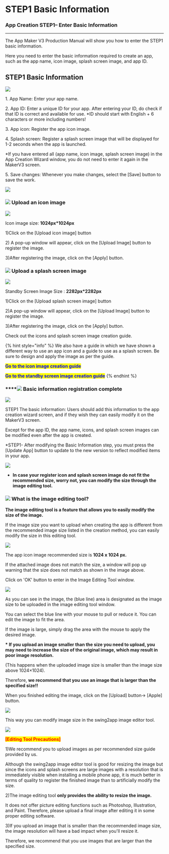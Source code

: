 # STEP1 Basic Information

### App Creation STEP1–  Enter Basic Information

***

The App Maker V3 Production Manual will show you how to enter the STEP1 basic information.

Here you need to enter the basic information required to create an app, such as the app name, icon image, splash screen image, and app ID.

## STEP1 Basic Information

![](https://wp.swing2app.co.kr/wp-content/uploads/2022/06/%EA%B0%80%EC%9D%B4%EB%93%9C1.png)

1\. App Name: Enter your app name.

2\. App ID: Enter a unique ID for your app. After entering your ID, do check if that ID is correct and available for use. \*ID should start with English + 6 characters or more including numbers!

3\. App icon: Register the app icon image.

4\. Splash screen: Register a splash screen image that will be displayed for 1-2 seconds when the app is launched.

\*If you have entered all (app name, icon image, splash screen image) in the App Creation Wizard window, you do not need to enter it again in the MakerV3 screen.

5\. Save changes: Whenever you make changes, select the \[Save] button to save the work.

![](https://wp.swing2app.co.kr/wp-content/uploads/2019/04/%EC%A4%84%EB%9D%BC%EC%9D%B8.png)

### ![](https://wp.swing2app.co.kr/wp-content/uploads/2018/09/%EB%8B%A8%EB%9D%BD1-1.png) Upload an icon image

![](https://wp.swing2app.co.kr/wp-content/uploads/2022/06/%EA%B0%80%EC%9D%B4%EB%93%9C1-1.png)

Icon image size: **1024px\*1024px**

1\)Click on the \[Upload icon image] button

2\) A pop-up window will appear, click on the \[Upload Image] button to register the image.

3\)After registering the image, click on the \[Apply] button.

### ![](https://wp.swing2app.co.kr/wp-content/uploads/2018/09/%EB%8B%A8%EB%9D%BD1-1.png) Upload a splash screen image

![](https://wp.swing2app.co.kr/wp-content/uploads/2022/07/%EA%B0%80%EC%9D%B4%EB%93%9C2-1.png)

Standby Screen Image Size : **2282px\*2282px**

1\)Click on the \[Upload splash screen image] button

2\)A pop-up window will appear, click on the \[Upload Image] button to register the image.

3\)After registering the image, click on the \[Apply] button.

Check out the icons and splash screen image creation guide.

{% hint style="info" %}
We also have a guide in which we have shown a different way to use an app icon and a guide to use as a splash screen. Be sure to design and apply the image as per the guide.

<mark style="color:blue;">**Go to the icon image creation guide**</mark>

<mark style="color:blue;">**Go to the standby screen image creation guide**</mark>
{% endhint %}

### \*\*\*\*![](https://wp.swing2app.co.kr/wp-content/uploads/2018/09/%EB%8B%A8%EB%9D%BD1-1.png) Basic information registration complete

![](https://wp.swing2app.co.kr/wp-content/uploads/2022/07/%EA%B8%B0%EB%B3%B8%EC%A0%95%EB%B3%B4%EC%9E%85%EB%A0%A5%EC%99%84%EB%A3%8C.png)

STEP1 The basic information: Users should add this information to the app creation wizard screen, and if they wish they can easily modify it on the MakerV3 screen. &#x20;

Except for the app ID, the app name, icons, and splash screen images can be modified even after the app is created.

\*STEP1- After modifying the Basic Information step, you must press the \[Update App] button to update to the new version to reflect modified items in your app.&#x20;

![](https://wp.swing2app.co.kr/wp-content/uploads/2019/04/%EC%A4%84%EB%9D%BC%EC%9D%B8.png)

* **In case your register icon and splash screen image do not fit the recommended size, worry not, you can modify the size through the image editing tool.**

### ![](https://wp.swing2app.co.kr/wp-content/uploads/2018/09/%EB%8B%A8%EB%9D%BD1-1.png) What is the image editing tool?

**The image editing tool is a feature that allows you to easily modify the size of the image.**&#x20;

If the image size you want to upload when creating the app is different from the recommended image size listed in the creation method, you can easily modify the size in this editing tool.

![](https://wp.swing2app.co.kr/wp-content/uploads/2022/07/%EC%9D%B4%EB%AF%B8%EC%A7%80%ED%8E%B8%EC%A7%91%EC%B0%BD1.png)

The app icon image recommended size is **1024 x 1024 px.**

If the attached image does not match the size, a window will pop up warning that the size does not match as shown in the image above.

Click on 'OK' button to enter in the Image Editing Tool window.

![](https://wp.swing2app.co.kr/wp-content/uploads/2022/07/%EC%9D%B4%EB%AF%B8%EC%A7%80%ED%8E%B8%EC%A7%91%EC%B0%BD2.png)

As you can see in the image, the (blue line) area is designated as the image size to be uploaded in the image editing tool window.

You can select the blue line with your mouse to pull or reduce it. You can edit the image to fit the area.

If the image is large, simply drag the area with the mouse to apply the desired image.

**\* If you upload an image smaller than the size you need to upload, you may need to increase the size of the original image, which may result in poor image resolution.**

(This happens when the uploaded image size is smaller than the image size above 1024×1024).

Therefore, **we recommend that you use an image that is larger than the specified size!!**

When you finished editing the image, click on the \[Upload] button-> \[Apple] button.

![](https://wp.swing2app.co.kr/wp-content/uploads/2022/07/%EC%9D%B4%EB%AF%B8%EC%A7%80%ED%8E%B8%EC%A7%91%EC%B0%BD3.png)

This way you can modify image size in the swing2app image editor tool.

![](https://wp.swing2app.co.kr/wp-content/uploads/2021/03/%EC%BA%A1%EC%B2%9833.png)

<mark style="color:red;">**\[Editing Tool Precautions]**</mark>

1\)We recommend you to upload images as per recommended size guide provided by us.

Although the swing2app image editor tool is good for resizing the image but since the icons and splash screens are large images with a resolution that is immediately visible when installing a mobile phone app, it is much better in terms of quality to register the finished image than to artificially modify the size.

2\)The image editing tool **only provides the ability to resize the image.**

It does not offer picture editing functions such as Photoshop, Illustration, and Paint. Therefore, please upload a final image after editing it in some proper editing software.&#x20;

3\)If you upload an image that is smaller than the recommended image size, the image resolution will have a bad impact when you'll resize it.

Therefore, we recommend that you use images that are larger than the specified size.
